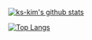 [![ks-kim's github stats](https://github-readme-stats.vercel.app/api?username=ks-kim)](https://github.com/ks-kim)

[![Top Langs](https://github-readme-stats.vercel.app/api/top-langs/?username=ks-kim&layout=compact)](https://github.com/ks-kim)

